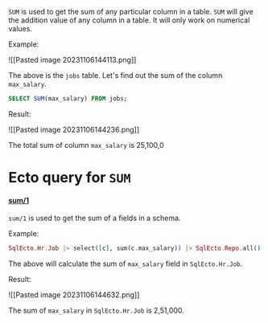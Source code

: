 `SUM` is used to get the sum of any particular column in a table. `SUM` will give the addition value of any column in a table. It will only work on numerical values. 

Example:

![[Pasted image 20231106144113.png]]

The above is the `jobs` table. Let's find out the sum of the column `max_salary`.

``` SQL
SELECT SUM(max_salary) FROM jobs;
```

Result:

![[Pasted image 20231106144236.png]]

The total sum of column `max_salary` is 25,100,0

# Ecto query for `SUM`

#### [sum/1](https://hexdocs.pm/ecto/Ecto.Query.API.html#sum/1)

`sum/1` is used to get the sum of a fields in a schema.  

Example:

``` Elixir
SqlEcto.Hr.Job |> select([c], sum(c.max_salary)) |> SqlEcto.Repo.all()  
```

The above will calculate the sum of `max_salary` field in `SqlEcto.Hr.Job`.

Result:

![[Pasted image 20231106144632.png]]

The sum of `max_salary` in `SqlEcto.Hr.Job` is 2,51,000.
